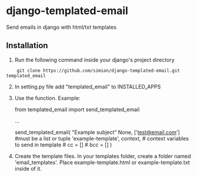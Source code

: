django-templated-email
======================

Send emails in django with html/txt templates


## Installation
1. Run the following command inside your django's project directory
```
    git clone https://github.com/simion/django-templated-email.git templated_email
```
2. In setting.py file add "templated_email" to INSTALLED_APPS
3. Use the function. Example:

    from templated_email import send_templated_email
    
    ...
    
    send_templated_email(
        "Example subject"
        None,
        ['test@email.com']  #must be a list or tuple
        'example-template',
        context,  # context variables to send in template
        # cc = []
        # bcc = []
    )
    
4. Create the template files. 
In your templates folder, create a folder named 'email_templates'. 
Place example-template.html or example-template.txt inside of it. 
